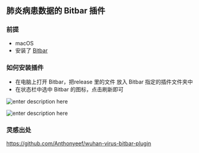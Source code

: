 ##  肺炎病患数据的 Bitbar 插件


### 前提
- macOS
- 安装了 [Bitbar](https://getbitbar.com)


### 如何安装插件
- 在电脑上打开 Bitbar，把release 里的文件 放入 Bitbar 指定的插件文件夹中
- 在状态栏中选中 Bitbar 的图标，点击刷新即可

![enter description here][1]

![enter description here][2]



### 灵感出处
https://github.com/Anthonyeef/wuhan-virus-bitbar-plugin


  [1]: https://demonsec666.oss-cn-qingdao.aliyuncs.com/1581125384677.jpg 
  [2]: https://demonsec666.oss-cn-qingdao.aliyuncs.com/1581125375198.jpg 